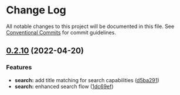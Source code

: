# Change Log

All notable changes to this project will be documented in this file.
See [Conventional Commits](https://conventionalcommits.org) for commit guidelines.

## [0.2.10](https://github.com/unigraph-dev/unigraph-dev/compare/v0.2.9...v0.2.10) (2022-04-20)


### Features

* **search:** add title matching for search capabilities ([d5ba291](https://github.com/unigraph-dev/unigraph-dev/commit/d5ba29139b4561292c199f6f7fc9dbb2d5a5d268))
* **search:** enhanced search flow ([1dc69ef](https://github.com/unigraph-dev/unigraph-dev/commit/1dc69efe80ef78e258549c154a168650267a5a91))
